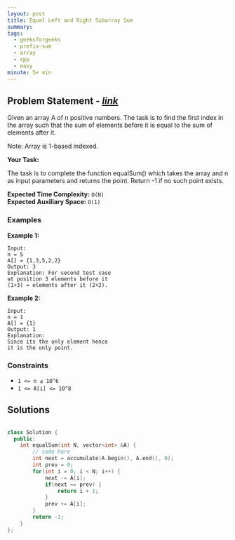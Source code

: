```yaml
---
layout: post
title: Equal Left and Right Subarray Sum
summary:
tags:
  - geeksforgeeks
  - prefix-sum
  - array
  - cpp
  - easy
minute: 5+ min
---
```


## Problem Statement - [_link_](https://practice.geeksforgeeks.org/problems/78a6854c8a2915e05f236aa407dfaa1bbc8ae7d3/1)

Given an array A of n positive numbers. The task is to find the first index in the array such that the sum of elements before it is equal to the sum of elements after it.

Note:  Array is 1-based indexed.

**Your Task:**

The task is to complete the function equalSum() which takes the array and n as input parameters and returns the point. Return -1 if no such point exists.

**Expected Time Complexity:** `O(N)`  
**Expected Auxiliary Space:** `O(1)`

### Examples

**Example 1:**

```
Input: 
n = 5 
A[] = {1,3,5,2,2} 
Output: 3 
Explanation: For second test case 
at position 3 elements before it 
(1+3) = elements after it (2+2). 
```

**Example 2:**

```
Input:
n = 1
A[] = {1}
Output: 1
Explanation:
Since its the only element hence
it is the only point.
```

### Constraints

- `1 <= n ≤ 10^6`
- `1 <= A[i] <= 10^8`

## Solutions

```cpp

class Solution {
  public:
    int equalSum(int N, vector<int> &A) {
        // code here
        int next = accumulate(A.begin(), A.end(), 0);
        int prev = 0;
        for(int i = 0; i < N; i++) {
            next -= A[i];
            if(next == prev) {
                return i + 1;
            }
            prev += A[i];
        }
        return -1;
    }
};

```
